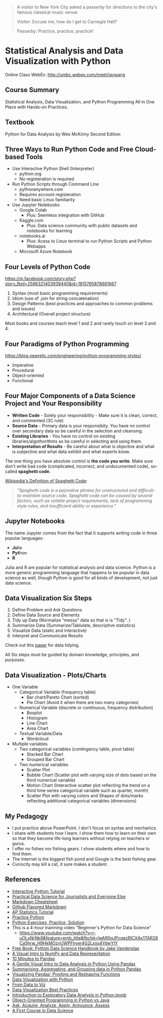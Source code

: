 
>
>    A visitor to New York City asked a passerby for 
>    directions to the city's famous classical music venue:
>
>    Visitor: Excuse me, how do I get to Carnegie Hall?
>
>   Passerby: Practice, practice, practice!

# Statistical Analysis and Data Visualization with Python
Online Class WebEx: http://umbc.webex.com/meet/jaywang
## Course Summary
Statistical Analysis, Data Visualization, and Python Programming All in One Place with Hands-on Practices.
## Textbook
Python for Data Analysis by Wes McKinny Second Edition
## Three Ways to Run Python Code and Free Cloud-based Tools
- Use Interactive Python Shell (Interpreter) 
    - python.org 
    - No registeration is required
- Run Python Scripts through Command Line
    - pythonanywhere.com
    - Requires account registeration
    - Need basic Linux familiarity
- Use Jupyter Notebooks
    - Google Colab
        - Plus: Seemless integration with GitHub
    - Kaggle.com
        - Plus: Data science community with public datasets and notebooks for learning 
    - notebooks.ai 
        - Plus: Acess to Linux terminal to run Python Scripts and Python Webapps  
    - Microsoft Azure Notebook
## Four Levels of Python Code
https://m.facebook.com/story.php?story_fbid=2596321403939440&id=1815765878661667
1. Syntax (most basic programming requirements)
2. Idiom (use of .join for string concatenation)
3. Design Patterns (best practices and approaches to common problems and issues)
4. Architectural (Overall project structure)

Most books and courses teach level 1 and 2 and rarely touch on level 3 and 4.

## Four Paradigms of Python Programming
https://blog.newrelic.com/engineering/python-programming-styles/
- Imperative
- Procedural
- Object-oriented
- Functional
## Four Major Components of a Data Science Project and Your Responsibility
- **Written Code** - Solely your responsibility - Make sure it is clean, correct, and commented (3C rule)
- **Source Data** - Primary data is your responsibity. You have no control over secondary data so be careful in the selection and cleansing.
- **Existing Libraries** - You have no control on existing libraries/algothorithms so be careful in selecting and using them.
- **Interpretation of Results** - Be careful about what is objective and what is subjective and what data exhibit and what experts know.

The one thing you have absolute control is **the code you write**. Make sure don't write bad code (complicated, incorrect, and undocumented code), so-called **spaghetti code**.

[Wikipedia's Definition of Spaghetti Code](https://en.wikipedia.org/wiki/Spaghetti_code): 

> *"Spaghetti code is a pejorative phrase for unstructured and difficult-to-maintain source code. Spaghetti code can be caused by several factors, such as volatile project requirements, lack of programming style rules, and insufficient ability or experience."*

## Jupyter Notebooks
The name Jupyter comes from the fact that it supports writing code in three popular languages:
- **Ju**lia
- **Pyt**hon
- **R**

Julia and R are popular for statistical analysis and data science. Python is a more generic programming language that happens to be popular in data science as well, though Python is good for all kinds of development, not just data science.
## Data Visualization Six Steps
1. Define Problem and Ask Questions
2. Define Data Source and Elements
3. Tidy up Data (Normalize "messy" data so that is is "Tidy". )
4. Summarize Data (Summarize/Tablulate, descriptive statistics)
5. Visualize Data (static and interactive)
6. Interpret and Communicate Results

Check out this [paper](https://www.jstatsoft.org/article/view/v059i10) for data tidying.

All Six steps must be guided by domain knowledge, principles, and purposes. 

## Data Visualization - Plots/Charts
- One Variable
   - Categorical Variable (frequency table)
       - Bar chart/Pareto Chart (sorted)
       - Pie Chart (Avoid it when there are two many categories)
   - Numerical Variable (discrete or continuous, frequency distribution)
       - Boxplot
       - Histogram
       - Line Chart
       - Area Chart
   - Textual Variable/Data
       - Wordcloud
- Multiple variables
   - Two categorical variables (contingency table, pivot table)
       - Stacked Bar Chart
       - Grouped Bar Chart
   - Two numerical variables
       - Scatter Plot
       - Bubble Chart (Scatter plot with varying size of dots based on the third numerical variable)
       - Motion Chart (Interactive scatter plot reflecting the trend on a third time series categorical variable such as quarter, month)
       - Scatter Plot with varying colors and Shapes of dots/marks reflecting additional categorical variables (dimensions)
## My Pedagogy
- I put practice above PowerPoint. I don't focus on syntax and mechanics.
- I share with students how I learn. I show them how to learn on their own so that they become life-long learners without relying on teachers or gurus. 
- I offer no fishes nor fishing gears. I show students where and how to find them.
- The Internet is the biggest fish pond and Google is the best fishing gear. 
- Curiocity may kill a cat, it sure makes a student.
## References
- [Interactive Python Tutorial](http://littlecolumns.com/learn/python/)
- [Practical Data Science for Journalists and Everyone Else](https://investigate.ai/)
- [Markdown Cheatsheet](https://www.markdownguide.org/cheat-sheet/)
- [Github Flavored Markdown](https://guides.github.com/pdfs/markdown-cheatsheet-online.pdf)
- [AP Statistics Tutorial](https://stattrek.com/tutorials/ap-statistics-tutorial.aspx)
- [Practice Python](https://www.practicepython.org/)
- [Python Exercises, Practice, Solution](https://www.w3resource.com/python-exercises/)
- This is a 4-hour trainning video "Beginner's Python for Data Science"
    - https://www.youtube.com/watch?v=r-uOLxNrNk8&feature=emb_title&fbclid=IwAR0qJPcqezRICXAx1TAR28Ca5hrw_H9HkMOzyUWPFhyer4G2Lxxs4YdwYIY
- [Free Book: Python Data Science Handbook by Jake Vanderplas](https://github.com/jakevdp/PythonDataScienceHandbook)
- [A Visual Intro to NumPy and Data Representation](http://jalammar.github.io/visual-numpy/)
- [10 Minutes to Pandas](https://pandas.pydata.org/pandas-docs/stable/user_guide/10min.html)
- [A Gentle Visual Intro to Data Analysis in Python Using Pandas](http://jalammar.github.io/gentle-visual-intro-to-data-analysis-python-pandas/)
- [Summarising, Aggregating, and Grouping data in Python Pandas](https://www.shanelynn.ie/summarising-aggregation-and-grouping-data-in-python-pandas/)
- [Visualizing Pandas' Pivoting and Reshaping Functions](http://jalammar.github.io/visualizing-pandas-pivoting-and-reshaping/)
- [Data Visualization with Python](https://www.shanelynn.ie/data-visualisation-in-python-pycon-dublin-2018-presentation/)
- [From Data to Viz](https://www.data-to-viz.com/)
- [Data Visualization Best Practices](https://mode.com/analytics-dispatch/data-visualization-best-practices/)
- [Introduction to Exploratory Data Analysis in Python.ipynb](https://github.com/ilyagerner/pandas/blob/master/Introduction%20to%20Exploratory%20Data%20Analysis%20in%20Python.ipynb)
- [Object-Oriented Programming in Python vs Java](https://realpython.com/oop-in-python-vs-java/)
- [Ask, Acquire, Analyze, Apply, Announce, Assess](https://qcc.qlik.com/mod/resource/view.php?id=21115) 
- [A First Course in Data Science](https://arxiv.org/pdf/1905.03121.pdf)
